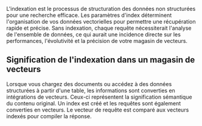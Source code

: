 L'indexation est le processus de structuration des données non structurées pour une recherche efficace. Les paramètres d'index déterminent l'organisation de vos données vectorielles pour permettre une récupération rapide et précise. Sans indexation, chaque requête nécessiterait l'analyse de l'ensemble de données, ce qui aurait une incidence directe sur les performances, l'évolutivité et la précision de votre magasin de vecteurs.

## Signification de l'indexation dans un magasin de vecteurs


Lorsque vous chargez des documents ou accédez à des données structurées à partir d'une table, les informations sont converties en intégrations de vecteurs. Ceux-ci représentent la signification sémantique du contenu original. Un index est créé et les requêtes sont également converties en vecteurs. Le vecteur de requête est comparé aux vecteurs indexés pour compiler la réponse.

